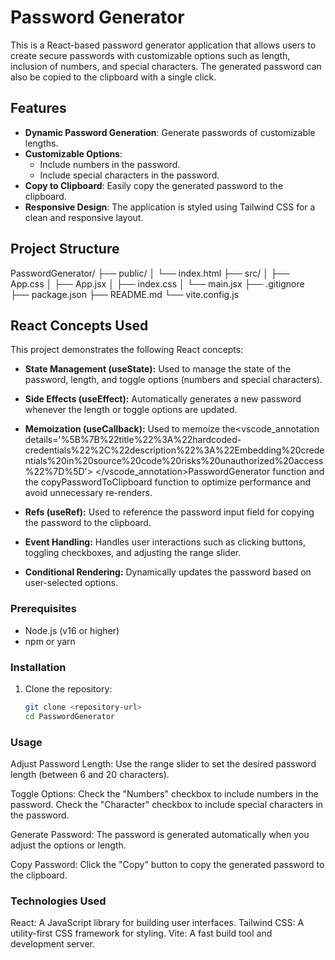 # Password Generator

This is a React-based password generator application that allows users to create secure passwords with customizable options such as length, inclusion of numbers, and special characters. The generated password can also be copied to the clipboard with a single click.

## Features

- **Dynamic Password Generation**: Generate passwords of customizable lengths.
- **Customizable Options**:
  - Include numbers in the password.
  - Include special characters in the password.
- **Copy to Clipboard**: Easily copy the generated password to the clipboard.
- **Responsive Design**: The application is styled using Tailwind CSS for a clean and responsive layout.

## Project Structure
PasswordGenerator/ ├── public/ │ └── index.html ├── src/ │ ├── App.css │ ├── App.jsx │ ├── index.css │ └── main.jsx ├── .gitignore ├── package.json ├── README.md └── vite.config.js


## React Concepts Used
This project demonstrates the following React concepts:

- **State Management (useState):**
Used to manage the state of the password, length, and toggle options (numbers and special characters).

- **Side Effects (useEffect):**
Automatically generates a new password whenever the length or toggle options are updated.

- **Memoization (useCallback):**
Used to memoize the<vscode_annotation details='%5B%7B%22title%22%3A%22hardcoded-credentials%22%2C%22description%22%3A%22Embedding%20credentials%20in%20source%20code%20risks%20unauthorized%20access%22%7D%5D'> </vscode_annotation>PasswordGenerator function and the copyPasswordToClipboard function to optimize performance and avoid unnecessary re-renders.

- **Refs (useRef):**
Used to reference the password input field for copying the password to the clipboard.

- **Event Handling:**
Handles user interactions such as clicking buttons, toggling checkboxes, and adjusting the range slider.

- **Conditional Rendering:**
Dynamically updates the password based on user-selected options.

### Prerequisites

- Node.js (v16 or higher)
- npm or yarn

### Installation

1. Clone the repository:
   ```sh
   git clone <repository-url>
   cd PasswordGenerator

### Usage
Adjust Password Length: Use the range slider to set the desired password length (between 6 and 20 characters).

Toggle Options: Check the "Numbers" checkbox to include numbers in the password.
Check the "Character" checkbox to include special characters in the password.

Generate Password: The password is generated automatically when you adjust the options or length.

Copy Password: Click the "Copy" button to copy the generated password to the clipboard.


### Technologies Used
React: A JavaScript library for building user interfaces.
Tailwind CSS: A utility-first CSS framework for styling.
Vite: A fast build tool and development server.